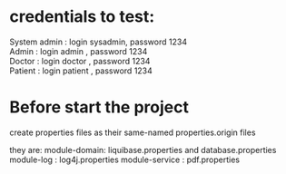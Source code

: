 <h1>credentials to test:</h1>

System admin : login sysadmin, password 1234<br/>
Admin        : login admin   , password 1234<br/>
Doctor       : login doctor  , password 1234<br/>
Patient      : login patient , password 1234<br/>


<h1>Before start the project</h1>
create properties files as their same-named properties.origin files

they are:
module-domain: liquibase.properties and database.properties
module-log : log4j.properties
module-service : pdf.properties